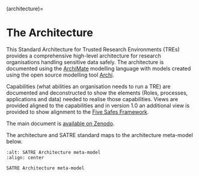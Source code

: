 (architecture)=

# The Architecture

This Standard Architecture for Trusted Research Environments (TREs) provides a comprehensive high-level architecture for research organisations handling sensitive data safely.
The architecture is documented using the [ArchiMate](https://pubs.opengroup.org/architecture/archimate3-doc/) modelling language with models created using the open source modelling tool [Archi](https://www.archimatetool.com/).

Capabilities (what abilities an organisation needs to run a TRE) are documented and deconstructed to show the elements (Roles, processes, applications and data) needed to realise those capabilities.
Views are provided aligned to the capabilities and in version 1.0 an additional view is provided to show alignment to the [Five Safes Framework](https://blog.ons.gov.uk/tag/5-safes-framework/).

The main document is [available on Zenodo](https://zenodo.org/record/8411274).

The architecture and SATRE standard maps to the architecture meta-model below.

```{figure} ../images/architecture-metamodel.jpg
:alt: SATRE Architecture meta-model
:align: center

SATRE Architecture meta-model
```
